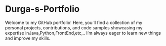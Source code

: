 # Durga-s-Portfolio
Welcome to my GitHub portfolio! Here, you'll find a collection of my personal projects, contributions, and code samples showcasing my expertise inJava,Python,FrontEnd,etc,.. I’m always eager to learn new things and improve my skills.

